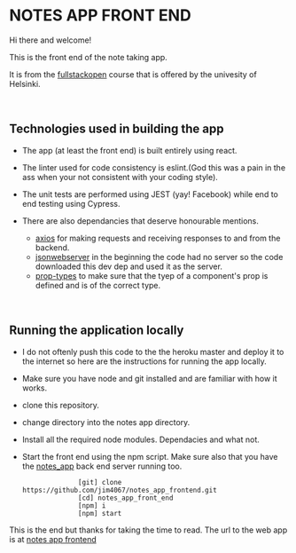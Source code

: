 # NOTES APP FRONT END

Hi there and welcome!

This is the front end of the note taking app.

It is from the [fullstackopen] course that is offered by the univesity of Helsinki.

<br />

## Technologies used in building the app

- The app (at least the front end) is built entirely using react.
- The linter used for code consistency is eslint.(God this was a pain in the ass when your not consistent with your coding style).
- The unit tests are performed using JEST (yay! Facebook) while end to end testing using Cypress.
- There are also dependancies that deserve honourable mentions.

  - [axios] for making requests and receiving responses to and from the backend.
  - [jsonwebserver] in the beginning the code had no server so the code downloaded this dev dep and used it as the server.
  - [prop-types] to make sure that the tyep of a component's prop is defined and is of the correct type.

<br />

## Running the application locally

- I do not oftenly push this code to the the heroku master and deploy it to the internet so here are the instructions for running the app locally.

- Make sure you have node and git installed and are familiar with how it works.
- clone this repository.
- change directory into the notes app directory.
- Install all the required node modules. Dependacies and what not.
- Start the front end using the npm script. Make sure also that you have the [notes_app] back end server running too.

                    [git] clone https://github.com/jim4067/notes_app_frontend.git
                    [cd] notes_app_front_end
                    [npm] i
                    [npm] start

This is the end but thanks for taking the time to read. The url to the web app is at [notes app frontend]

<br />
<br />


[fullstackopen]: https://fullstackopen.com
[axios]: https://
[jsonwebserver]: https://
[prop-types]: https://
[notes_app]: https://github.com/jim4067/notes_app
[notes app frontend]: https://
